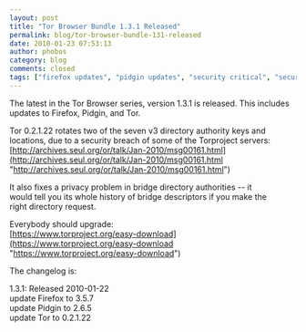 ```yaml
---
layout: post
title: "Tor Browser Bundle 1.3.1 Released"
permalink: blog/tor-browser-bundle-131-released
date: 2010-01-23 07:53:13
author: phobos
category: blog
comments: closed
tags: ["firefox updates", "pidgin updates", "security critical", "security fixes"]
---
```


The latest in the Tor Browser series, version 1.3.1 is released. This includes updates to Firefox, Pidgin, and Tor.

Tor 0.2.1.22 rotates two of the seven v3 directory authority keys and  
 locations, due to a security breach of some of the Torproject servers:  
 [http://archives.seul.org/or/talk/Jan-2010/msg00161.html](http://archives.seul.org/or/talk/Jan-2010/msg00161.html "http://archives.seul.org/or/talk/Jan-2010/msg00161.html")

It also fixes a privacy problem in bridge directory authorities -- it  
 would tell you its whole history of bridge descriptors if you make the  
 right directory request.

Everybody should upgrade:  
 [https://www.torproject.org/easy-download](https://www.torproject.org/easy-download "https://www.torproject.org/easy-download")

The changelog is:

1.3.1: Released 2010-01-22  
 update Firefox to 3.5.7  
 update Pidgin to 2.6.5  
 update Tor to 0.2.1.22
